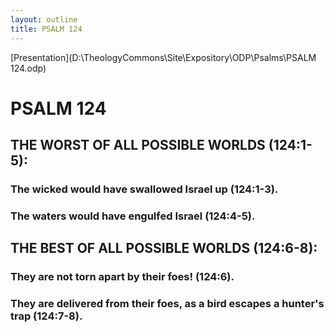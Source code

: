 ```yaml
---
layout: outline
title: PSALM 124
---
```

[Presentation](D:\TheologyCommons\Site\Expository\ODP\Psalms\PSALM 124.odp)
# PSALM 124 
## THE WORST OF ALL POSSIBLE WORLDS (124:1-5): 
###  The wicked would have swallowed Israel up (124:1-3). 
###  The waters would have engulfed Israel (124:4-5). 
## THE BEST OF ALL POSSIBLE WORLDS (124:6-8): 
###  They are not torn apart by their foes! (124:6). 
###  They are delivered from their foes, as a bird escapes a hunter\'s trap (124:7-8). 
